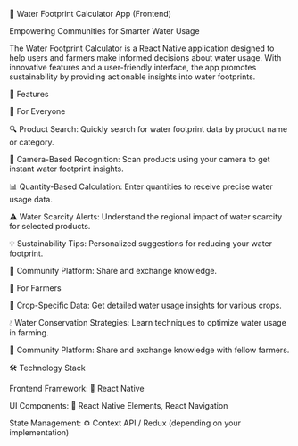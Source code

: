 🌊 Water Footprint Calculator App (Frontend)

Empowering Communities for Smarter Water Usage

The Water Footprint Calculator is a React Native application designed to help users and farmers make informed decisions about water usage. With innovative features and a user-friendly interface, the app promotes sustainability by providing actionable insights into water footprints.

🚀 Features

🌱 For Everyone

🔍 Product Search: Quickly search for water footprint data by product name or category.

📸 Camera-Based Recognition: Scan products using your camera to get instant water footprint insights.

📊 Quantity-Based Calculation: Enter quantities to receive precise water usage data.

⚠️ Water Scarcity Alerts: Understand the regional impact of water scarcity for selected products.

💡 Sustainability Tips: Personalized suggestions for reducing your water footprint.

🤝 Community Platform: Share and exchange knowledge.

🚜 For Farmers

🌾 Crop-Specific Data: Get detailed water usage insights for various crops.

💧 Water Conservation Strategies: Learn techniques to optimize water usage in farming.

🤝 Community Platform: Share and exchange knowledge with fellow farmers.

🛠️ Technology Stack

Frontend Framework: 🌟 React Native

UI Components: 🎨 React Native Elements, React Navigation

State Management: ⚙️ Context API / Redux (depending on your implementation)
